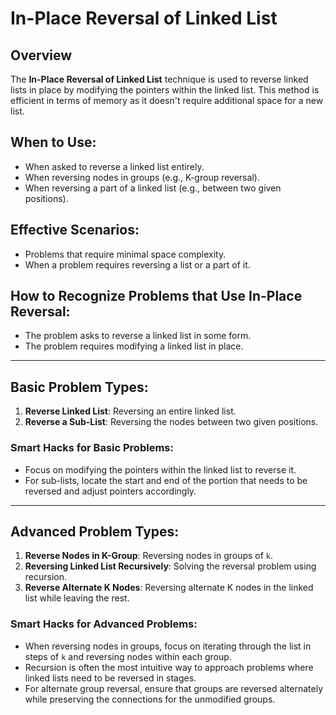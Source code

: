 # In-Place Reversal of Linked List

## Overview
The **In-Place Reversal of Linked List** technique is used to reverse linked lists in place by modifying the pointers within the linked list. This method is efficient in terms of memory as it doesn't require additional space for a new list.

## When to Use:
- When asked to reverse a linked list entirely.
- When reversing nodes in groups (e.g., K-group reversal).
- When reversing a part of a linked list (e.g., between two given positions).

## Effective Scenarios:
- Problems that require minimal space complexity.
- When a problem requires reversing a list or a part of it.

## How to Recognize Problems that Use In-Place Reversal:
- The problem asks to reverse a linked list in some form.
- The problem requires modifying a linked list in place.

---

## Basic Problem Types:
1. **Reverse Linked List**: Reversing an entire linked list.
2. **Reverse a Sub-List**: Reversing the nodes between two given positions.

### Smart Hacks for Basic Problems:
- Focus on modifying the pointers within the linked list to reverse it.
- For sub-lists, locate the start and end of the portion that needs to be reversed and adjust pointers accordingly.

---

## Advanced Problem Types:
1. **Reverse Nodes in K-Group**: Reversing nodes in groups of `k`.
2. **Reversing Linked List Recursively**: Solving the reversal problem using recursion.
3. **Reverse Alternate K Nodes**: Reversing alternate K nodes in the linked list while leaving the rest.

### Smart Hacks for Advanced Problems:
- When reversing nodes in groups, focus on iterating through the list in steps of `k` and reversing nodes within each group.
- Recursion is often the most intuitive way to approach problems where linked lists need to be reversed in stages.
- For alternate group reversal, ensure that groups are reversed alternately while preserving the connections for the unmodified groups.
